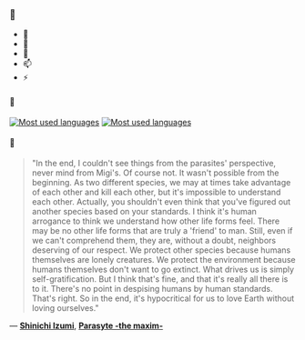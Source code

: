 ### 👋

- 🔭
- 🌱
- 💬
- 📫
- ⚡

#### 🧏

[![Most used languages](https://github-readme-stats-aynah.vercel.app/api/top-langs/?username=aynh&theme=solarized-dark&langs_count=6&layout=compact&hide_title=true)](https://github.com/anuraghazra/github-readme-stats#gh-dark-mode-only)
[![Most used languages](https://github-readme-stats-aynah.vercel.app/api/top-langs/?username=aynh&theme=solarized-light&langs_count=6&layout=compact&hide_title=true)](https://github.com/anuraghazra/github-readme-stats#gh-light-mode-only)

#### 💬

> "In the end, I couldn't see things from the parasites' perspective, never mind from Migi's. Of course not. It wasn't possible from the beginning. As two different species, we may at times take advantage of each other and kill each other, but it's impossible to understand each other. Actually, you shouldn't even think that you've figured out another species based on your standards. I think it's human arrogance to think we understand how other life forms feel. There may be no other life forms that are truly a 'friend' to man. Still, even if we can't comprehend them, they are, without a doubt, neighbors deserving of our respect. We protect other species because humans themselves are lonely creatures. We protect the environment because humans themselves don't want to go extinct. What drives us is simply self-gratification. But I think that's fine, and that it's really all there is to it. There's no point in despising humans by human standards. That's right. So in the end, it's hypocritical for us to love Earth without loving ourselves."

&mdash; [**Shinichi Izumi**](https://myanimelist.net/character.php?q=Shinichi%20Izumi&cat=character), [**Parasyte -the maxim-**](https://myanimelist.net/search/all?q=Parasyte%20-the%20maxim-&cat=all)
